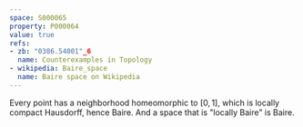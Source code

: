 ```yaml
---
space: S000065
property: P000064
value: true
refs:
- zb: "0386.54001"_6
  name: Counterexamples in Topology
- wikipedia: Baire_space
  name: Baire space on Wikipedia
---
```


Every point has a neighborhood homeomorphic to $[0,1]$, which is locally compact Hausdorff, hence Baire.  And a space that is "locally Baire" is Baire.
